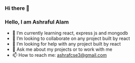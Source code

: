 ### Hi there 👋

<!--
**ashrafcse3/ashrafcse3** is a ✨ _special_ ✨ repository because its `README.md` (this file) appears on your GitHub profile.

Here are some ideas to get you started:

- 🔭 I’m currently working on ...
- 🌱 I’m currently learning react, express js and mongodb
- 👯 I’m looking to collaborate on any project built by react
- 🤔 I’m looking for help with any project built by react
- 💬 Ask me about my projects or to work with me
- 📫 How to reach me: ashrafcse3@gmail.com
- ⚡ Fun fact: ...
-->

### Hello, I am Ashraful Alam
- 🌱 I’m currently learning react, express js and mongodb
- 👯 I’m looking to collaborate on any project built by react
- 🤔 I’m looking for help with any project built by react
- 💬 Ask me about my projects or to work with me
- 📫 How to reach me: ashrafcse3@gmail.com
